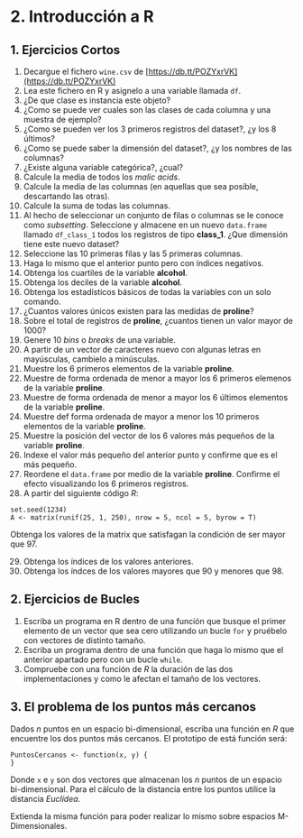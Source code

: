 # 2. Introducción a R

## 1. Ejercicios Cortos

1. Decargue el fichero `wine.csv` de
[https://db.tt/POZYxrVK](https://db.tt/POZYxrVK)
2. Lea este fichero en R y asignelo a una variable llamada `df`.
3. ¿De que clase es instancia este objeto?
4. ¿Como se puede ver cuales son las clases de cada columna y una muestra de
ejemplo?
5. ¿Como se pueden ver los 3 primeros registros del dataset?,
¿y los 8 últimos?
6. ¿Como se puede saber la dimensión del dataset?, ¿y los nombres de las
columnas?
7. ¿Existe alguna variable categórica?, ¿cual?
8. Calcule la media de todos los _malic acids_.
9. Calcule la media de las columnas (en aquellas que sea posible, descartando
las otras).
10. Calcule la suma de todas las columnas.
11. Al hecho de seleccionar un conjunto de filas o columnas se le conoce como
_subsetting_. Seleccione y almacene en un nuevo `data.frame` llamado
`df_class_1` todos los registros de tipo __class_1__. ¿Que dimensión tiene
este nuevo dataset?
12. Seleccione las 10 primeras filas y las 5 primeras columnas.
13. Haga lo mismo que el anterior punto pero con índices negativos.
14. Obtenga los cuartiles de la variable __alcohol__.
15. Obtenga los deciles de la variable __alcohol__.
16. Obtenga los estadísticos básicos de todas la variables con un solo
comando.
17. ¿Cuantos valores únicos existen para las medidas de __proline__?
18. Sobre el total de registros de __proline__, ¿cuantos tienen un valor mayor
de 1000?
19. Genere 10 _bins_ o _breaks_ de una variable.
20. A partir de un vector de caracteres nuevo con algunas letras en
mayúsculas, cambielo a minúsculas.
21. Muestre los 6 primeros elementos de la variable __proline__.
22. Muestre de forma ordenada de menor a mayor los 6 primeros elemenos de la
variable __proline__.
23. Muestre de forma ordenada de menor a mayor los 6 últimos elementos de la
variable __proline__.
24. Muestre def forma ordenada de mayor a menor los 10 primeros elementos de
la variable __proline__.
25. Muestre la posición del vector de los 6 valores más pequeños de la
variable __proline__.
26. Indexe el valor más pequeño del anterior punto y confirme que es el más
pequeño.
27. Reordene el `data.frame` por medio de la variable __proline__. Confirme el
efecto visualizando los 6 primeros registros.
28. A partir del siguiente código _R_:
```{r}
set.seed(1234)
A <- matrix(runif(25, 1, 250), nrow = 5, ncol = 5, byrow = T)
```
Obtenga los valores de la matrix que satisfagan la condición de ser mayor
que 97.

29. Obtenga los índices de los valores anteriores.
30. Obtenga los índces de los valores mayores que 90 y menores que 98.

## 2. Ejercicios de Bucles

1. Escriba un programa en R dentro de una función que busque el primer
elemento de un vector que sea cero utilizando un bucle `for` y pruébelo con
vectores de distinto tamaño.
2. Escriba un programa dentro de una función que haga lo mismo que el anterior
apartado pero con un bucle `while`.
3. Compruebe con una función de _R_ la duración de las dos implementaciones y
como le afectan el tamaño de los vectores.

## 3. El problema de los puntos más cercanos

Dados _n_ puntos en un espacio bi-dimensional, escriba una función en _R_ que
encuentre los dos puntos más cercanos. El prototipo de está función será:
```{r}
PuntosCercanos <- function(x, y) {
}
```

Donde `x` e `y` son dos vectores que almacenan los _n_ puntos de un espacio
bi-dimensional. Para el cálculo de la distancia entre los puntos utilice la
distancia _Euclídea_.

Extienda la misma función para poder realizar lo mismo sobre espacios
M-Dimensionales.

